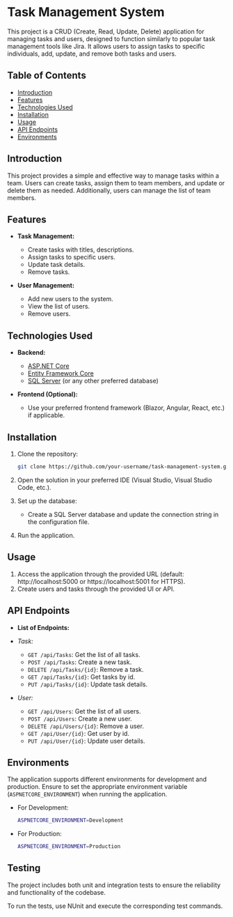 # Task Management System

This project is a CRUD (Create, Read, Update, Delete) application for managing tasks and users, designed to function similarly to popular task management tools like Jira. It allows users to assign tasks to specific individuals, add, update, and remove both tasks and users.

## Table of Contents

- [Introduction](#introduction)
- [Features](#features)
- [Technologies Used](#technologies-used)
- [Installation](#installation)
- [Usage](#usage)
- [API Endpoints](#api-endpoints)
- [Environments](#environments)

## Introduction

This project provides a simple and effective way to manage tasks within a team. Users can create tasks, assign them to team members, and update or delete them as needed. Additionally, users can manage the list of team members.

## Features

- **Task Management:**
  - Create tasks with titles, descriptions.
  - Assign tasks to specific users.
  - Update task details.
  - Remove tasks.

- **User Management:**
  - Add new users to the system.
  - View the list of users.
  - Remove users.

## Technologies Used

- **Backend:**
  - [ASP.NET Core](https://docs.microsoft.com/en-us/aspnet/core/)
  - [Entity Framework Core](https://docs.microsoft.com/en-us/ef/core/)
  - [SQL Server](https://www.microsoft.com/en-us/sql-server) (or any other preferred database)

- **Frontend (Optional):**
  - Use your preferred frontend framework (Blazor, Angular, React, etc.) if applicable.

## Installation

1. Clone the repository:

    ```bash
    git clone https://github.com/your-username/task-management-system.git
    ```

2. Open the solution in your preferred IDE (Visual Studio, Visual Studio Code, etc.).

3. Set up the database:
    - Create a SQL Server database and update the connection string in the configuration file.

4. Run the application.

## Usage

1. Access the application through the provided URL (default: http://localhost:5000 or https://localhost:5001 for HTTPS).
2. Create users and tasks through the provided UI or API.

## API Endpoints

- **List of Endpoints:**

- *Task:*
  - `GET /api/Tasks`: Get the list of all tasks.
  - `POST /api/Tasks`: Create a new task.
  - `DELETE /api/Tasks/{id}`: Remove a task.
  - `GET /api/Tasks/{id}`: Get tasks by id.
  - `PUT /api/Tasks/{id}`: Update task details.
    
- *User:*
  - `GET /api/Users`: Get the list of all users.
  - `POST /api/Users`: Create a new user.
  - `DELETE /api/Users/{id}`: Remove a user.
  - `GET /api/User/{id}`: Get user by id.
  - `PUT /api/User/{id}`: Update user details.

## Environments

The application supports different environments for development and production. Ensure to set the appropriate environment variable (`ASPNETCORE_ENVIRONMENT`) when running the application.

- For Development:

  ```bash
  ASPNETCORE_ENVIRONMENT=Development

- For Production:

  ```bash
  ASPNETCORE_ENVIRONMENT=Production

## Testing

The project includes both unit and integration tests to ensure the reliability and functionality of the codebase.

To run the tests, use NUnit and execute the corresponding test commands.


